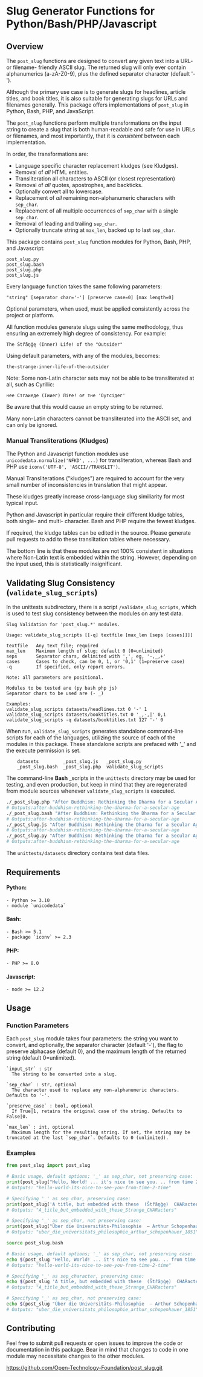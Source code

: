 # Slug Generator Functions for Python/Bash/PHP/Javascript

## Overview

The `post_slug` functions are designed to convert any given text into a URL- or filename- friendly ASCII slug.  The returned slug will only ever contain alphanumerics (a-zA-Z0-9), plus the defined separator character (default '-').

Although the primary use case is to generate slugs for headlines, article titles, and book titles, it is also suitable for generating slugs for URLs and filenames generally. This package offers implementations of `post_slug` in Python, Bash, PHP, and JavaScript.

The `post_slug` functions perform multiple transformations on the input string to create a slug that is both human-readable and safe for use in URLs or filenames, and most importantly, that it is _consistent_ between each implementation.

In order, the transformations are:

  - Language specific character replacement kludges (see Kludges).
  - Removal of _all_ HTML entities.
  - Transliteration all characters to ASCII (or closest representation)
  - Removal of _all_ quotes, apostrophes, and backticks.
  - Optionally convert all to lowercase.
  - Replacement of _all_ remaining non-alphanumeric characters with `sep_char`.
  - Replacement of all multiple occurrences of `sep_char` with a single `sep_char`.
  - Removal of leading and trailing `sep_char`.
  - Optionally truncate string at `max_len`, backed up to last `sep_char`.

This package contains `post_slug` function modules for Python, Bash, PHP, and Javascript:

	post_slug.py
	post_slug.bash
	post_slug.php
	post_slug.js

Every language function takes the same following parameters:

	"string" [separator char='-'] [preserve case=0] [max length=0]

Optional parameters, when used, must be applied consistently across the project or platform.

All function modules generate slugs using the same methodology, thus ensuring an extremely high degree of consistency. For example:

	The Ŝtřãņġę (Inner) Life! of the "Outsider"

Using default parameters, with any of the modules, becomes:

	the-strange-inner-life-of-the-outsider

Note: Some non-Latin character sets may not be able to be transliterated at all, such as Cyrillic:

	нее Стгаиеде (Іииег) Ліғе! оғ тне 'Оутсідег'

Be aware that this would cause an empty string to be returned.

Many non-Latin characters cannot be transliterated into the ASCII set, and can only be ignored.

### Manual Transliterations (Kludges)

The Python and Javascript function modules use `unicodedata.normalize('NFKD', ...)` for transliteration, whereas Bash and PHP use `iconv('UTF-8', 'ASCII//TRANSLIT')`.

Manual Transliterations ("kludges") are required to account for the very small number of inconsistencies in translation that might appear.

These kludges greatly increase cross-language slug similiarity for most typical input.

Python and Javascript in particular require their different kludge tables, both single- and multi- character.  Bash and PHP require the fewest kludges.

If required, the kludge tables can be edited in the source.   Please generate pull requests to add to these translitation tables where necessary.

The bottom line is that these modules are not 100% consistent in situations where Non-Latin text is embedded within the string.  However, depending on the input used, this is statistically insignificant.


## Validating Slug Consistency (`validate_slug_scripts`)

In the unittests subdirectory, there is a script `/validate_slug_scripts`, which is used to test slug consistency between the modules on any test data.

	Slug Validation for 'post_slug.*' modules.

	Usage: validate_slug_scripts [[-q] textfile [max_len [seps [cases]]]]

	textfile   Any text file; required
	max_len    Maximum length of slug; default 0 (0=unlimited)
	seps       Separator chars, delimited with ',', eg, '-,_,+'
	cases      Cases to check, can be 0, 1, or '0,1' (1=preserve case)
	-q         If specified, only report errors.

	Note: all parameters are positional.

	Modules to be tested are (py bash php js)
	Separator chars to be used are (- _)

	Examples:
	validate_slug_scripts datasets/headlines.txt 0 '-' 1
	validate_slug_scripts datasets/booktitles.txt 0 '_,-,|' 0,1
	validate_slug_scripts -q datasets/booktitles.txt 127 '-' 0

When run, `validate_slug_scripts` generates standalone command-line scripts for each of the languages, utilizing the source of each of the modules in this package.  These standalone scripts are prefaced with '\_' and the execute permission is set.

```.../post_slug/unittests$ ls
	datasets         _post_slug.js   _post_slug.py
	_post_slug.bash  _post_slug.php  validate_slug_scripts
```

The command-line __Bash__ \_scripts in the `unittests` directory may be used for testing, and even production, but keep in mind that they are regenerated from module sources whenever `validate_slug_scripts` is executed.

```bash
./_post_slug.php "After Buddhism: Rethinking the Dharma for a Secular Age"
# Outputs:after-buddhism-rethinking-the-dharma-for-a-secular-age
./_post_slug.bash "After Buddhism: Rethinking the Dharma for a Secular Age"
# Outputs:after-buddhism-rethinking-the-dharma-for-a-secular-age
./_post_slug.js "After Buddhism: Rethinking the Dharma for a Secular Age"
# Outputs:after-buddhism-rethinking-the-dharma-for-a-secular-age
./_post_slug.py "After Buddhism: Rethinking the Dharma for a Secular Age"
# Outputs:after-buddhism-rethinking-the-dharma-for-a-secular-age
```

The `unittests/datasets` directory contains test data files.


## Requirements

#### Python:
	- Python >= 3.10
	- module `unicodedata`

#### Bash:
    - Bash >= 5.1
    - package `iconv` >= 2.3

#### PHP:
    - PHP >= 8.0 

#### Javascript:
	- node >= 12.2


## Usage

### Function Parameters

Each `post_slug` module takes four parameters: the string you want to convert, and optionally, the separator character (default '-'), the flag to preserve alphacase (default 0), and the maximum length of the returned string (default 0=unlimited).

	`input_str` : str
      The string to be converted into a slug.

  	`sep_char` : str, optional
      The character used to replace any non-alphanumeric characters. Defaults to '-'.

  	`preserve_case` : bool, optional
      If True|1, retains the original case of the string. Defaults to False|0.

  	`max_len` : int, optional
      Maximum length for the resulting string. If set, the string may be truncated at the last `sep_char`. Defaults to 0 (unlimited).

### Examples

```python
from post_slug import post_slug

# Basic usage, default options; '_' as sep_char, not preserving case:
print(post_slug("Hello, World! ... it's nice to see you. .. from time 2 time ;)...."))  
# Outputs: "hello-world-its-nice-to-see-you-from-time-2-time"

# Specifying '_' as sep_char, preserving case:
print(post_slug('A title, but embedded with these  (Ŝtřãņġę)  CHARacters... !^_^! ', '_', True))
# Outputs: "A_title_but_embedded_with_these_Strange_CHARacters"

# Specifying '_' as sep_char, not preserving case:
print(post_slug("Über die Universitäts-Philosophie  — Arthur Schopenhauer, 1851", '_'))
# Outputs: "uber_die_universitats_philosophie_arthur_schopenhauer_1851"

```

```bash
source post_slug.bash

# Basic usage, default options; '_' as sep_char, not preserving case:
echo $(post_slug "Hello, World! ... it's nice to see you. .. from time 2 time ;)....")
# Outputs: "hello-world-its-nice-to-see-you-from-time-2-time"

# Specifying '_' as sep_character, preserving case:
echo $(post_slug 'A title, but embedded with these  (Ŝtřãņġę)  CHARacters... !^_^! ' '_' 1)
# Outputs: "A_title_but_embedded_with_these_Strange_CHARacters"

# Specifying '_' as sep_char, not preserving case:
echo $(post_slug "Über die Universitäts-Philosophie  — Arthur Schopenhauer, 1851" '_')
# Outputs: "uber_die_universitats_philosophie_arthur_schopenhauer_1851"

```


## Contributing

Feel free to submit pull requests or open issues to improve the code or documentation in this package.  Bear in mind that changes to code in one module may necessitate changes to the other modules.

https://github.com/Open-Technology-Foundation/post_slug.git

